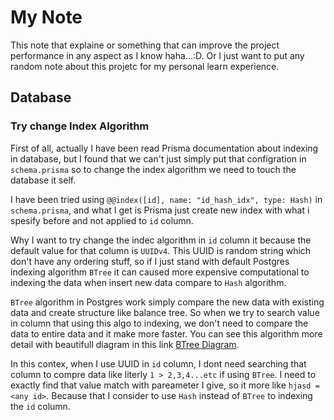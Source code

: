 # My Note
This note that explaine or something that can improve the project performance in any aspect as I know haha...:D. Or I just want to put any random note about this projetc for my personal learn experience.

## Database
### Try change Index Algorithm
First of all, actually I have been read Prisma documentation about indexing in database, but I found that we can't just simply put that configration in `schema.prisma` so to change the index algorithm we need to touch the database it self.

I have been tried using `@@index([id], name: "id_hash_idx", type: Hash)` in `schema.prisma`, and what I get is Prisma just create new index with what i spesify before and not applied to `id` column.

Why I want to try change the indec algorithm in `id` column it because the default value for that column is `UUIDv4`. This UUID is random string which don't have any ordering stuff, so if I just stand with default Postgres indexing algorithm `BTree` it can caused more expensive computational to indexing the data when insert new data compare to `Hash` algorithm.

`BTree` algorithm in Postgres work simply compare the new data with existing data and create structure like balance tree. So when we try to search value in column that using this algo to indexing, we don't need to compare the data to entire data and it make more faster. You can see this algorithm more detail with beautifull diagram in this link [BTree Diagram](https://www.cs.usfca.edu/~galles/visualization/BTree.html).

In this contex, when I use UUID in `id` column, I dont need searching that column to compre data like literly `1 > 2,3,4...etc` if using `BTree`. I need to exactly find that value match with pareameter I give, so it more like `hjasd = <any id>`. Because that I consider to use `Hash` instead of `BTree` to indexing the `id` column.
